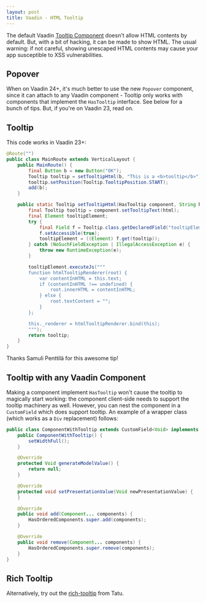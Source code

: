 ```yaml
---
layout: post
title: Vaadin - HTML Tooltip
---
```


The default Vaadin [Tooltip Component](https://vaadin.com/docs/latest/components/tooltip)
doesn't allow HTML contents by default. But, with a bit of hacking, it can be made
to show HTML. The usual warning: if not careful, showing unescaped HTML contents
may cause your app susceptible to XSS vulnerabilities.

## Popover

When on Vaadin 24+, it's much better to use the new `Popover` component, since it
can attach to any Vaadin component - Tooltip only works with components that implement
the `HasTooltip` interface. See below for a bunch of tips. But, if you're on Vaadin 23,
read on.

## Tooltip

This code works in Vaadin 23+:

```java
@Route("")
public class MainRoute extends VerticalLayout {
    public MainRoute() {
        final Button b = new Button("OK");
        Tooltip tooltip = setTooltipHtml(b, "This is a <b>tooltip</b>");
        tooltip.setPosition(Tooltip.TooltipPosition.START);
        add(b);
    }

    public static Tooltip setTooltipHtml(HasTooltip component, String html) {
        final Tooltip tooltip = component.setTooltipText(html);
        final Element tooltipElement;
        try {
            final Field f = Tooltip.class.getDeclaredField("tooltipElement");
            f.setAccessible(true);
            tooltipElement = ((Element) f.get(tooltip));
        } catch (NoSuchFieldException | IllegalAccessException e) {
            throw new RuntimeException(e);
        }

        tooltipElement.executeJs("""
        function htmlTooltipRenderer(root) {
            var contentInHTML = this.text;
            if (contentInHTML !== undefined) {
                root.innerHTML = contentInHTML;
            } else {
                root.textContent = "";
            }
        };

        this._renderer = htmlTooltipRenderer.bind(this);
        """);
        return tooltip;
    }
}
```
Thanks Samuli Penttilä for this awesome tip!

## Tooltip with any Vaadin Component

Making a component implement `HasTooltip` won't cause the tooltip to magically start working:
the component client-side needs to support the tooltip machinery as well. However,
you can nest the component in a `CustomField` which does support tooltip.
An example of a wrapper class (which works as a `Div` replacement) follows:

```java
public class ComponentWithTooltip extends CustomField<Void> implements HasOrderedComponents, ClickNotifier<ComponentWithTooltip> {
    public ComponentWithTooltip() {
        setWidthFull();
    }

    @Override
    protected Void generateModelValue() {
        return null;
    }

    @Override
    protected void setPresentationValue(Void newPresentationValue) {
    }

    @Override
    public void add(Component... components) {
        HasOrderedComponents.super.add(components);
    }

    @Override
    public void remove(Component... components) {
        HasOrderedComponents.super.remove(components);
    }
}
```

## Rich Tooltip

Alternatively, try out the [rich-tooltip](https://github.com/TatuLund/rich-tooltip-demo) from Tatu.
